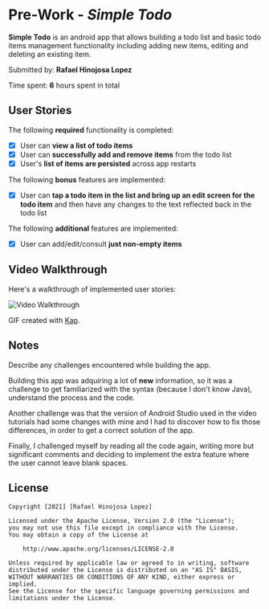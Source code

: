 # Pre-Work - *Simple Todo*

**Simple Todo** is an android app that allows building a todo list and basic todo items management functionality including adding new items, editing and deleting an existing item.

Submitted by: **Rafael Hinojosa Lopez**

Time spent: **6** hours spent in total

## User Stories

The following **required** functionality is completed:

* [x] User can **view a list of todo items**
* [x] User can **successfully add and remove items** from the todo list
* [x] User's **list of items are persisted** across app restarts

The following **bonus** features are implemented:

* [x] User can **tap a todo item in the list and bring up an edit screen for the todo item** and then have any changes to the text reflected back in the todo list

The following **additional** features are implemented:
* [x] User can add/edit/consult **just non-empty items**

## Video Walkthrough

Here's a walkthrough of implemented user stories:

<img src='http://i.imgur.com/link/to/your/gif/file.gif' title='Video Walkthrough' width='' alt='Video Walkthrough' />

GIF created with [Kap](https://getkap.co/).

## Notes

Describe any challenges encountered while building the app.

Building this app was adquiring a lot of **new** information, so it was a challenge to get familiarized with the syntax (because I don't know Java), 
understand the process and the code. 

Another challenge was that the version of Android Studio used in the video tutorials had some changes with mine and I had to discover how to fix those 
differences, in order to get a correct solution of the app.

Finally, I challenged myself by reading all the code again, writing more but significant comments and deciding to implement the extra feature where the user 
cannot leave blank spaces.

## License

    Copyright [2021] [Rafael Hinojosa Lopez]

    Licensed under the Apache License, Version 2.0 (the "License");
    you may not use this file except in compliance with the License.
    You may obtain a copy of the License at

        http://www.apache.org/licenses/LICENSE-2.0

    Unless required by applicable law or agreed to in writing, software
    distributed under the License is distributed on an "AS IS" BASIS,
    WITHOUT WARRANTIES OR CONDITIONS OF ANY KIND, either express or implied.
    See the License for the specific language governing permissions and
    limitations under the License.
